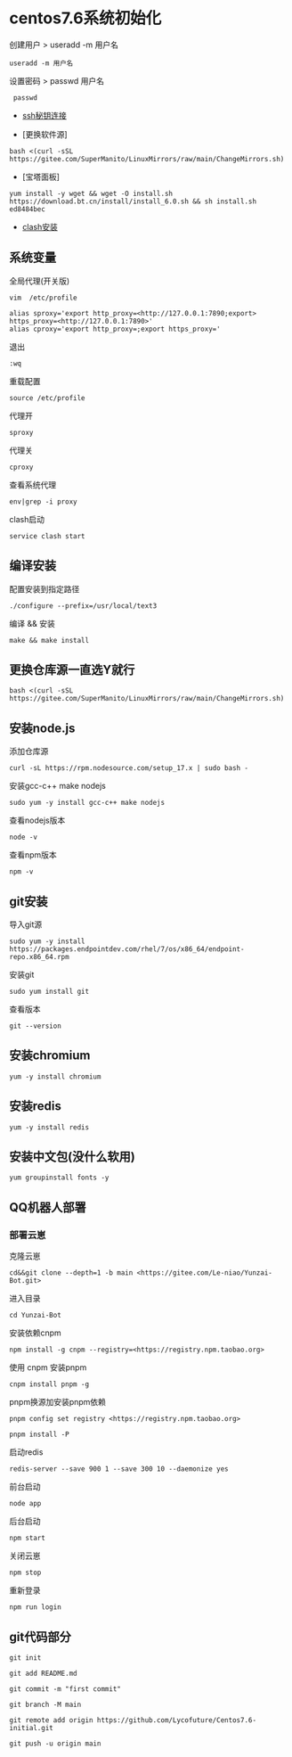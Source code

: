 # **centos7.6系统初始化**

创建用户 > useradd -m 用户名

```text
useradd -m 用户名
```

设置密码 > passwd 用户名

```text
 passwd
```

- [ssh秘钥连接](/ssh.md)

- [更换软件源]

 ```text
bash <(curl -sSL https://gitee.com/SuperManito/LinuxMirrors/raw/main/ChangeMirrors.sh)
```

- [宝塔面板]

 ```text
yum install -y wget && wget -O install.sh https://download.bt.cn/install/install_6.0.sh && sh install.sh ed8484bec
```

- [clash安装](/clash.md)

## 系统变量

全局代理(开关版)

```text
vim  /etc/profile
```

```text
alias sproxy='export http_proxy=<http://127.0.0.1:7890;export>  https_proxy=<http://127.0.0.1:7890>'
alias cproxy='export http_proxy=;export https_proxy='
```

退出

```text
:wq
```

重载配置

```text
source /etc/profile
```

代理开

```text
sproxy
```

代理关

```text
cproxy
```

查看系统代理

```text
env|grep -i proxy
```

clash启动

```text
service clash start
```

## 编译安装

配置安装到指定路径

```text
./configure --prefix=/usr/local/text3
```

编译 && 安装

```text
make && make install
```

## 更换仓库源一直选Y就行

```text
bash <(curl -sSL https://gitee.com/SuperManito/LinuxMirrors/raw/main/ChangeMirrors.sh)
```

## 安装node.js

添加仓库源

```text
curl -sL https://rpm.nodesource.com/setup_17.x | sudo bash -
```

安装gcc-c++ make nodejs

```text
sudo yum -y install gcc-c++ make nodejs
```

查看nodejs版本

```text
node -v
```

查看npm版本

```text
npm -v
```

## git安装

导入git源

```text
sudo yum -y install https://packages.endpointdev.com/rhel/7/os/x86_64/endpoint-repo.x86_64.rpm
```

安装git

```text
sudo yum install git
```

查看版本

```text
git --version
```

## 安装chromium

```text
yum -y install chromium
```

## 安装redis

```text
yum -y install redis
```

## 安装中文包(没什么软用)

```text
yum groupinstall fonts -y
```

## QQ机器人部署

### 部署云崽

克隆云崽

```text
cd&&git clone --depth=1 -b main <https://gitee.com/Le-niao/Yunzai-Bot.git>
```

进入目录

```text
cd Yunzai-Bot
```

安装依赖cnpm

```text
npm install -g cnpm --registry=<https://registry.npm.taobao.org>
```  

使用 cnpm 安装pnpm

```text
cnpm install pnpm -g  
```

pnpm换源加安装pnpm依赖

```text
pnpm config set registry <https://registry.npm.taobao.org>

pnpm install -P
```

启动redis

```text
redis-server --save 900 1 --save 300 10 --daemonize yes
```

前台启动

```text
node app
```

后台启动

```text
npm start
```

关闭云崽

```text
npm stop
```

重新登录

```text
npm run login
```

## git代码部分

```text
git init
```

```text
git add README.md
```

```text
git commit -m "first commit"
```

```text
git branch -M main
```

```text
git remote add origin https://github.com/Lycofuture/Centos7.6-initial.git
```

```text
git push -u origin main
```
